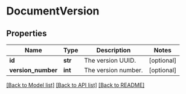 # DocumentVersion

## Properties
Name | Type | Description | Notes
------------ | ------------- | ------------- | -------------
**id** | **str** | The version UUID. | [optional] 
**version_number** | **int** | The version number. | [optional] 

[[Back to Model list]](../README.md#documentation-for-models) [[Back to API list]](../README.md#documentation-for-api-endpoints) [[Back to README]](../README.md)

